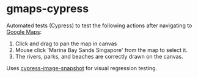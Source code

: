 # gmaps-cypress
Automated tests (Cypress) to test the following actions after navigating to [Google Maps](https://www.google.com/maps/place/Gardens+by+the+Bay/@1.2815683,103.8614245,17z/data=!3m1!4b1!4m5!3m4!1s0x31da1904937e1633:0x62099677b59fca76!8m2!3d1.2815683!4d103.8636132):
1. Click and drag to pan the map in canvas
2. Mouse click 'Marina Bay Sands Singapore' from the map to select it.
3. The rivers, parks, and beaches are correctly drawn on the canvas.

Uses [cypress-image-snapshot](https://www.npmjs.com/package/cypress-image-snapshot) for visual regression testing.
